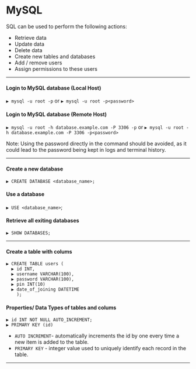 # MySQL
SQL can be used to perform the following actions:

- Retrieve data
- Update data
- Delete data
- Create new tables and databases
- Add / remove users
- Assign permissions to these users

---

#### Login to MySQL database (Local Host)
`▶ mysql -u root -p` or `▶ mysql -u root -p<password>`

#### Login to MySQL database (Remote Host)
`▶ mysql -u root -h database.example.com -P 3306 -p` or `▶ mysql -u root -h database.example.com -P 3306 -p<password>`

Note: Using the password directly in the command should be avoided, as it could lead to the password being kept in logs and terminal history.

---

#### Create a new database
`▶ CREATE DATABASE <database_name>;`

#### Use a database
`▶ USE <database_name>`;

#### Retrieve all exiting databases
`▶ SHOW DATABASES;`
 
---

#### Create a table with colums
```
▶ CREATE TABLE users (
  ▶ id INT,
  ▶ username VARCHAR(100),
  ▶ password VARCHAR(100),
  ▶ pin INT(10)
  ▶ date_of_joining DATETIME
    );
```

#### Properties/ Data Types of tables and colums
```
▶ id INT NOT NULL AUTO_INCREMENT;
▶ PRIMARY KEY (id)
```
 - `AUTO INCREMENT`- automatically increments the id by one every time a new item is added to the table.
 - `PRIMARY KEY` - integer value used to uniquely identify each record in the table.


---
